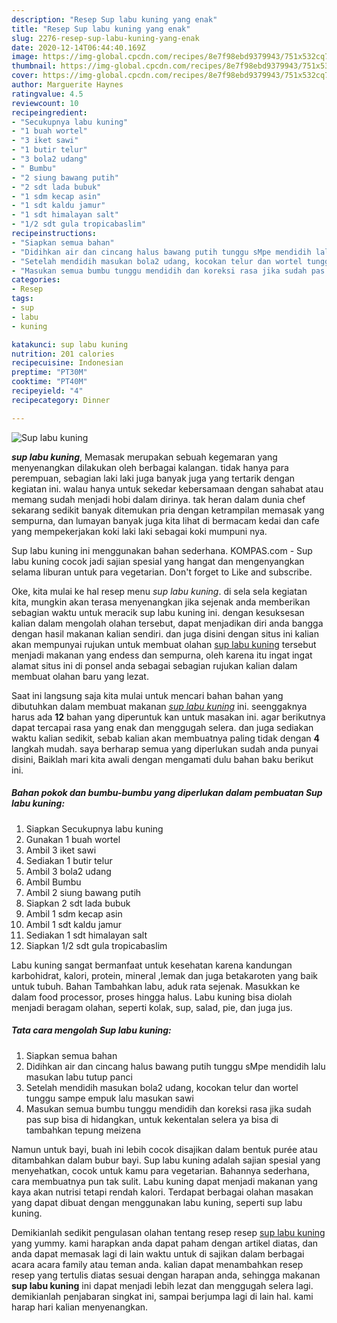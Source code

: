 ```yaml
---
description: "Resep Sup labu kuning yang enak"
title: "Resep Sup labu kuning yang enak"
slug: 2276-resep-sup-labu-kuning-yang-enak
date: 2020-12-14T06:44:40.169Z
image: https://img-global.cpcdn.com/recipes/8e7f98ebd9379943/751x532cq70/sup-labu-kuning-foto-resep-utama.jpg
thumbnail: https://img-global.cpcdn.com/recipes/8e7f98ebd9379943/751x532cq70/sup-labu-kuning-foto-resep-utama.jpg
cover: https://img-global.cpcdn.com/recipes/8e7f98ebd9379943/751x532cq70/sup-labu-kuning-foto-resep-utama.jpg
author: Marguerite Haynes
ratingvalue: 4.5
reviewcount: 10
recipeingredient:
- "Secukupnya labu kuning"
- "1 buah wortel"
- "3 iket sawi"
- "1 butir telur"
- "3 bola2 udang"
- " Bumbu"
- "2 siung bawang putih"
- "2 sdt lada bubuk"
- "1 sdm kecap asin"
- "1 sdt kaldu jamur"
- "1 sdt himalayan salt"
- "1/2 sdt gula tropicabaslim"
recipeinstructions:
- "Siapkan semua bahan"
- "Didihkan air dan cincang halus bawang putih tunggu sMpe mendidih lalu masukan labu tutup panci"
- "Setelah mendidih masukan bola2 udang, kocokan telur dan wortel tunggu sampe empuk lalu masukan sawi"
- "Masukan semua bumbu tunggu mendidih dan koreksi rasa jika sudah pas sup bisa di hidangkan, untuk kekentalan selera ya bisa di tambahkan tepung meizena"
categories:
- Resep
tags:
- sup
- labu
- kuning

katakunci: sup labu kuning 
nutrition: 201 calories
recipecuisine: Indonesian
preptime: "PT30M"
cooktime: "PT40M"
recipeyield: "4"
recipecategory: Dinner

---
```



![Sup labu kuning](https://img-global.cpcdn.com/recipes/8e7f98ebd9379943/751x532cq70/sup-labu-kuning-foto-resep-utama.jpg)

<b><i>sup labu kuning</i></b>, Memasak merupakan sebuah kegemaran yang menyenangkan dilakukan oleh berbagai kalangan. tidak hanya para perempuan, sebagian laki laki juga banyak juga yang tertarik dengan kegiatan ini. walau hanya untuk sekedar kebersamaan dengan sahabat atau memang sudah menjadi hobi dalam dirinya. tak heran dalam dunia chef sekarang sedikit banyak ditemukan pria dengan ketrampilan memasak yang sempurna, dan lumayan banyak juga kita lihat di bermacam kedai dan cafe yang mempekerjakan koki laki laki sebagai koki mumpuni nya.

Sup labu kuning ini menggunakan bahan sederhana. KOMPAS.com - Sup labu kuning cocok jadi sajian spesial yang hangat dan mengenyangkan selama liburan untuk para vegetarian. Don&#39;t forget to Like and subscribe.

Oke, kita mulai ke hal resep menu <i>sup labu kuning</i>. di sela sela kegiatan kita, mungkin akan terasa menyenangkan jika sejenak anda memberikan sebagian waktu untuk meracik sup labu kuning ini. dengan kesuksesan kalian dalam mengolah olahan tersebut, dapat menjadikan diri anda bangga dengan hasil makanan kalian sendiri. dan juga disini dengan situs ini kalian akan mempunyai rujukan untuk membuat olahan <u>sup labu kuning</u> tersebut menjadi makanan yang endess dan sempurna, oleh karena itu ingat ingat alamat situs ini di ponsel anda sebagai sebagian rujukan kalian dalam membuat olahan baru yang lezat.


Saat ini langsung saja kita mulai untuk mencari bahan bahan yang dibutuhkan dalam membuat makanan <u><i>sup labu kuning</i></u> ini. seenggaknya harus ada <b>12</b> bahan yang diperuntuk kan untuk masakan ini. agar berikutnya dapat tercapai rasa yang enak dan menggugah selera. dan juga sediakan waktu kalian sedikit, sebab kalian akan membuatnya paling tidak dengan <b>4</b> langkah mudah. saya berharap semua yang diperlukan sudah anda punyai disini, Baiklah mari kita awali dengan mengamati dulu bahan baku berikut ini.

<!--inarticleads1-->

##### Bahan pokok dan bumbu-bumbu yang diperlukan dalam pembuatan Sup labu kuning:

1. Siapkan Secukupnya labu kuning
1. Gunakan 1 buah wortel
1. Ambil 3 iket sawi
1. Sediakan 1 butir telur
1. Ambil 3 bola2 udang
1. Ambil  Bumbu
1. Ambil 2 siung bawang putih
1. Siapkan 2 sdt lada bubuk
1. Ambil 1 sdm kecap asin
1. Ambil 1 sdt kaldu jamur
1. Sediakan 1 sdt himalayan salt
1. Siapkan 1/2 sdt gula tropicabaslim


Labu kuning sangat bermanfaat untuk kesehatan karena kandungan karbohidrat, kalori, protein, mineral ,lemak dan juga betakaroten yang baik untuk tubuh. Bahan Tambahkan labu, aduk rata sejenak. Masukkan ke dalam food processor, proses hingga halus. Labu kuning bisa diolah menjadi beragam olahan, seperti kolak, sup, salad, pie, dan juga jus. 

<!--inarticleads2-->

##### Tata cara mengolah Sup labu kuning:

1. Siapkan semua bahan
1. Didihkan air dan cincang halus bawang putih tunggu sMpe mendidih lalu masukan labu tutup panci
1. Setelah mendidih masukan bola2 udang, kocokan telur dan wortel tunggu sampe empuk lalu masukan sawi
1. Masukan semua bumbu tunggu mendidih dan koreksi rasa jika sudah pas sup bisa di hidangkan, untuk kekentalan selera ya bisa di tambahkan tepung meizena


Namun untuk bayi, buah ini lebih cocok disajikan dalam bentuk purée atau ditambahkan dalam bubur bayi. Sup labu kuning adalah sajian spesial yang menyehatkan, cocok untuk kamu para vegetarian. Bahannya sederhana, cara membuatnya pun tak sulit. Labu kuning dapat menjadi makanan yang kaya akan nutrisi tetapi rendah kalori. Terdapat berbagai olahan masakan yang dapat dibuat dengan menggunakan labu kuning, seperti sup labu kuning. 

Demikianlah sedikit pengulasan olahan tentang resep resep <u>sup labu kuning</u> yang yummy. kami harapkan anda dapat paham dengan artikel diatas, dan anda dapat memasak lagi di lain waktu untuk di sajikan dalam berbagai acara acara family atau teman anda. kalian dapat menambahkan resep resep yang tertulis diatas sesuai dengan harapan anda, sehingga makanan <b>sup labu kuning</b> ini dapat menjadi lebih lezat dan menggugah selera lagi. demikianlah penjabaran singkat ini, sampai berjumpa lagi di lain hal. kami harap hari kalian menyenangkan.
